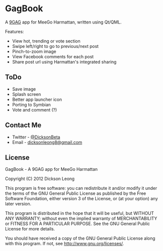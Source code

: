 GagBook
==========

A [9GAG](http://9gag.com) app for MeeGo Harmattan, written using Qt/QML.

Features:
* View hot, trending or vote section
* Swipe left/right to go to previous/next post
* Pinch-to-zoom image
* View Facebook comments for each post
* Share post url using Harmattan's integrated sharing

ToDo
---------
* Save image
* Splash screen
* Better app launcher icon
* Porting to Symbian
* Vote and comment (?)

Contact Me
---------
* Twitter - [@DicksonBeta](http://twitter.com/DicksonBeta)
* Email - dicksonleong8@gmail.com

License
---------

GagBook - A 9GAG app for MeeGo Harmattan

Copyright (C) 2012 Dickson Leong

This program is free software: you can redistribute it and/or modify it under
the terms of the GNU General Public License as published by the Free Software
Foundation, either version 3 of the License, or (at your option) any later version.

This program is distributed in the hope that it will be useful, but WITHOUT ANY WARRANTY;
without even the implied warranty of MERCHANTABILITY or FITNESS FOR A PARTICULAR PURPOSE.
See the GNU General Public License for more details.

You should have received a copy of the GNU General Public License along with this program.
If not, see http://www.gnu.org/licenses/.
